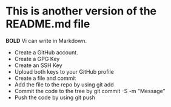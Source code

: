 # This is another version of the README.md file
**BOLD**
Vi can write in Markdown.

- Create a GitHub account.
- Create a GPG Key
- Create an SSH Key
- Upload both keys to your GitHub profile
- Create a file and commit
- Add the file to the repo by using git add
- Commit the code to the tree by git commit -S -m "Message"
- Push the code by using git push



